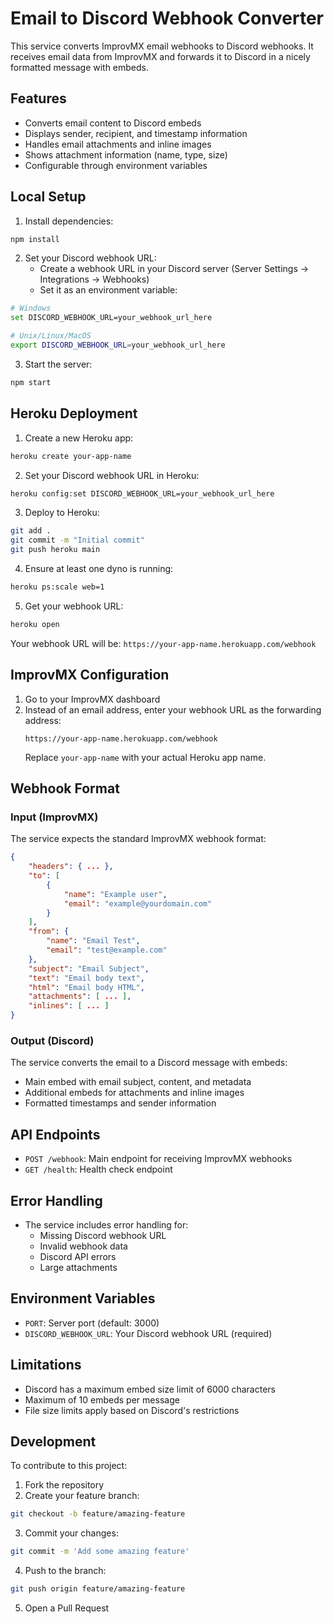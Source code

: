 # Email to Discord Webhook Converter

This service converts ImprovMX email webhooks to Discord webhooks. It receives email data from ImprovMX and forwards it to Discord in a nicely formatted message with embeds.

## Features

- Converts email content to Discord embeds
- Displays sender, recipient, and timestamp information
- Handles email attachments and inline images
- Shows attachment information (name, type, size)
- Configurable through environment variables

## Local Setup

1. Install dependencies:
```bash
npm install
```

2. Set your Discord webhook URL:
   - Create a webhook URL in your Discord server (Server Settings -> Integrations -> Webhooks)
   - Set it as an environment variable:
```bash
# Windows
set DISCORD_WEBHOOK_URL=your_webhook_url_here

# Unix/Linux/MacOS
export DISCORD_WEBHOOK_URL=your_webhook_url_here
```

3. Start the server:
```bash
npm start
```

## Heroku Deployment

1. Create a new Heroku app:
```bash
heroku create your-app-name
```

2. Set your Discord webhook URL in Heroku:
```bash
heroku config:set DISCORD_WEBHOOK_URL=your_webhook_url_here
```

3. Deploy to Heroku:
```bash
git add .
git commit -m "Initial commit"
git push heroku main
```

4. Ensure at least one dyno is running:
```bash
heroku ps:scale web=1
```

5. Get your webhook URL:
```bash
heroku open
```
Your webhook URL will be: `https://your-app-name.herokuapp.com/webhook`

## ImprovMX Configuration

1. Go to your ImprovMX dashboard
2. Instead of an email address, enter your webhook URL as the forwarding address:
   ```
   https://your-app-name.herokuapp.com/webhook
   ```
   Replace `your-app-name` with your actual Heroku app name.

## Webhook Format

### Input (ImprovMX)
The service expects the standard ImprovMX webhook format:
```json
{
    "headers": { ... },
    "to": [
        {
            "name": "Example user",
            "email": "example@yourdomain.com"
        }
    ],
    "from": {
        "name": "Email Test",
        "email": "test@example.com"
    },
    "subject": "Email Subject",
    "text": "Email body text",
    "html": "Email body HTML",
    "attachments": [ ... ],
    "inlines": [ ... ]
}
```

### Output (Discord)
The service converts the email to a Discord message with embeds:
- Main embed with email subject, content, and metadata
- Additional embeds for attachments and inline images
- Formatted timestamps and sender information

## API Endpoints

- `POST /webhook`: Main endpoint for receiving ImprovMX webhooks
- `GET /health`: Health check endpoint

## Error Handling

- The service includes error handling for:
  - Missing Discord webhook URL
  - Invalid webhook data
  - Discord API errors
  - Large attachments

## Environment Variables

- `PORT`: Server port (default: 3000)
- `DISCORD_WEBHOOK_URL`: Your Discord webhook URL (required)

## Limitations

- Discord has a maximum embed size limit of 6000 characters
- Maximum of 10 embeds per message
- File size limits apply based on Discord's restrictions

## Development

To contribute to this project:

1. Fork the repository
2. Create your feature branch:
```bash
git checkout -b feature/amazing-feature
```
3. Commit your changes:
```bash
git commit -m 'Add some amazing feature'
```
4. Push to the branch:
```bash
git push origin feature/amazing-feature
```
5. Open a Pull Request
